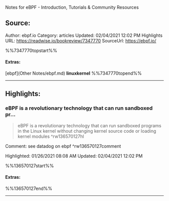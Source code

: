 Notes for eBPF - Introduction, Tutorials & Community Resources

## Source:
Author: ebpf.io
Category: articles
Updated: 02/04/2021 12:02 PM
Highlights URL: https://readwise.io/bookreview/7347770
SourceUrl: https://ebpf.io/

%%7347770topstart%%
#### Extras:
[ebpf](Other Notes/ebpf.md) **linuxkernel**
%%7347770topend%%


 
-----
 ## Highlights:

### eBPF is a revolutionary technology that can run sandboxed pr...
>eBPF is a revolutionary technology that can run sandboxed programs in the Linux kernel without changing kernel source code or loading kernel modules ^rw136570127hl

Comment: see datadog on ebpf ^rw136570127comment

Highlighted: 01/26/2021 08:08 AM
Updated: 02/04/2021 12:02 PM

%%136570127start%%
#### Extras:

%%136570127end%%



------

